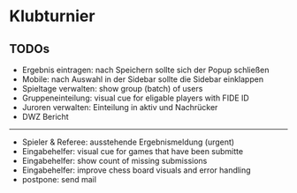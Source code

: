 # Klubturnier

## TODOs

- Ergebnis eintragen: nach Speichern sollte sich der Popup schließen
- Mobile: nach Auswahl in der Sidebar sollte die Sidebar einklappen
- Spieltage verwalten: show group (batch) of users
- Gruppeneinteilung: visual cue for eligable players with FIDE ID
- Juroren verwalten: Einteilung in aktiv und Nachrücker
- DWZ Bericht

---

- Spieler & Referee: ausstehende Ergebnismeldung (urgent)
- Eingabehelfer: visual cue for games that have been submitte
- Eingabehelfer: show count of missing submissions
- Eingabehelfer: improve chess board visuals and error handling
- postpone: send mail
